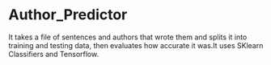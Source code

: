 # Author_Predictor
It takes a file of sentences and authors that wrote them and splits it into training and testing data, then evaluates how accurate it was.It uses SKlearn Classifiers and Tensorflow.
